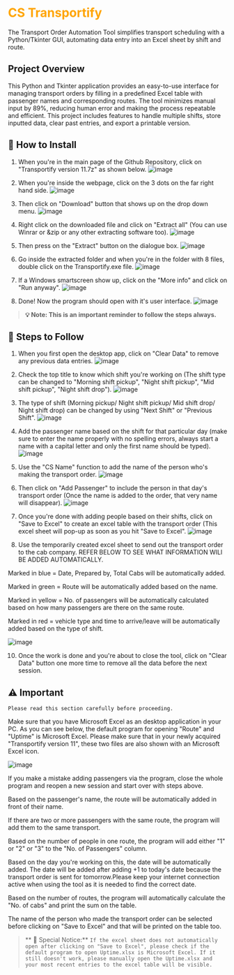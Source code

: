<h1 style="color: orange;">CS Transportify</h1>
The Transport Order Automation Tool simplifies transport scheduling with a Python/Tkinter GUI, automating data entry into an Excel sheet by shift and route. 

## Project Overview
This Python and Tkinter application provides an easy-to-use interface for managing transport orders by filling in a predefined Excel table with passenger names and corresponding routes. The tool minimizes manual input by 89%, reducing human error and making the process repeatable and efficient. This project includes features to handle multiple shifts, store inputted data, clear past entries, and export a printable version.

## 🚀 How to Install
1. When you're in the main page of the Github Repository, click on "Transportify version 11.7z" as shown below.
![image](https://github.com/user-attachments/assets/f05765eb-362f-4584-9573-12f80f587810)

2. When you're inside the webpage, click on the 3 dots on the far right hand side.
![image](https://github.com/user-attachments/assets/7e94d365-037b-488c-82e9-ef1c6dd6584c)

3. Then click on "Download" button that shows up on the drop down menu.
![image](https://github.com/user-attachments/assets/c0528436-58bc-4bf4-848d-7b5506f3130d)

4. Right click on the downloaded file and click on "Extract all" (You can use Winrar or &zip or any other extracting software too).
![image](https://github.com/user-attachments/assets/b10d01b2-c1ca-41fc-92bd-bf038e8413a8)

5. Then press on the "Extract" button on the dialogue box.
![image](https://github.com/user-attachments/assets/8b9fda6e-3c18-4c8c-ab07-d1ed2a2bfeac)

6. Go inside the extracted folder and when you're in the folder with 8 files, double click on the Transportify.exe file.
![image](https://github.com/user-attachments/assets/46e105c9-bb4f-4728-b6e1-022340a64559)

7. If a Windows smartscreen show up, click on the "More info" and click on "Run anyway".
![image](https://github.com/user-attachments/assets/4608f906-f135-4a10-95bd-210ce95ab9ae)

8. Done! Now the program should open with it's user interface.
![image](https://github.com/user-attachments/assets/e633f169-1dbd-4cc3-9797-12ac86390bb9)

> **💡 **Note**: This is an important reminder to follow the steps always.**



## 📝 Steps to Follow
1. When you first open the desktop app, click on "Clear Data" to remove any previous data entries.
![image](https://github.com/user-attachments/assets/c21a7af9-8542-417f-974f-1361ea983bc7)

2. Check the top title to know which shift you're working on (The shift type can be changed to "Morning shift pickup", "Night shift pickup", "Mid shift pickup", "Night shift drop").
![image](https://github.com/user-attachments/assets/cfb587a6-1cfa-4ad6-8c3a-e0858bc16613)

3. The type of shift (Morning pickup/ Night shift pickup/ Mid shift drop/ Night shift drop) can be changed by using "Next Shift" or "Previous Shift".
![image](https://github.com/user-attachments/assets/e69fae71-d380-40b2-b338-35f9dcf42ed1)

5. Add the passenger name based on the shift for that particular day (make sure to enter the name properly with no spelling errors, always start a name with a capital letter and only the first name should be typed).
![image](https://github.com/user-attachments/assets/dbf1f8fa-ba7c-48f8-adae-704a6fa7ff89)

6. Use the "CS Name" function to add the name of the person who's making the transport order.
![image](https://github.com/user-attachments/assets/265f15b9-166d-4632-a4da-d0f49c5d84aa)

7. Then click on "Add Passenger" to include the person in that day's transport order (Once the name is added to the order, that very name will disappear).
![image](https://github.com/user-attachments/assets/7a6ee5ff-1ee0-4b4f-a923-2f8511ba32dc)

8. Once you're done with adding people based on their shifts, click on "Save to Excel" to create an excel table with the transport order (This excel sheet will pop-up as soon as you hit "Save to Excel".
![image](https://github.com/user-attachments/assets/15fe6ad6-1c0e-4fc4-adeb-46da3ebf943e)

9. Use the temporarily created excel sheet to send out the transport order to the cab company. REFER BELOW TO SEE WHAT INFORMATION WILl BE ADDED AUTOMATICALLY.

Marked in blue = Date, Prepared by, Total Cabs will be automatically added.

Marked in green = Route will be automatically added based on the name.

Marked in yellow = No. of passengers will be automatically calculated based on how many passengers are there on the same route.

Marked in red = vehicle type and time to arrive/leave will be automatically added based on the type of shift.

![image](https://github.com/user-attachments/assets/acf4594f-cef1-4b17-a7d5-025314392f0f)

10. Once the work is done and you're about to close the tool, click on "Clear Data" button one more time to remove all the data before the next session.


## ⚠️ Important
`Please read this section carefully before proceeding.`

Make sure that you have Microsoft Excel as an desktop application in your PC.
As you can see below, the default program for opening "Route" and "Uptime" is Microsoft Excel. Please make sure that in your newly acquired "Transportify version 11", these two files are also shown with an Microsoft Excel icon.

![image](https://github.com/user-attachments/assets/8b55713c-59d3-492d-8e98-25cc25633484)
 
If you make a mistake adding passengers via the program, close the whole program and reopen a new session and start over with steps above. 

Based on the passenger's name, the route will be automatically added in front of their name.

If there are two or more passengers with the same route, the program will add them to the same transport.

Based on the number of people in one route, the program will add either "1" or "2" or "3" to the "No. of Passengers" column.

Based on the day you're working on this, the date will be automatically added. The date will be added after adding +1 to today's date because the transport order is sent for tomorrow.Please keep your internet connection active when using the tool as it is needed to find the correct date. 

Based on the number of routes, the program will automatically calculate the "No. of cabs" and print the sum on the table.

The name of the person who made the transport order can be selected before clicking on "Save to Excel" and that will be printed on the table too.


> ** 📢 Special Notice:**
`If the excel sheet does not automatically open after clicking on "Save to Excel", please check if the default program to open Uptime.xlsx is Microsoft Excel. If it still doesn't work, please manually open the Uptime.xlsx and your most recent entries to the excel table will be visible.` 





